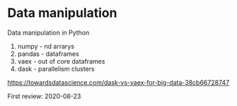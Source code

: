 # Data manipulation

Data manipulation in Python 

1. numpy - nd arrarys
2. pandas - dataframes 
3. vaex - out of core dataframes 
4. dask - parallelism clusters

https://towardsdatascience.com/dask-vs-vaex-for-big-data-38cb66728747

First review: 2020-08-23
